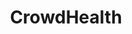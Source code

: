---
description: This open enrollment, take your power back. Join CrowdHealth to get started
  today for $99 for your first three months using UNPLUGGED.
episode: 638
link: https://www.joincrowdhealth.com/
shortname: joincrowdhealth.com-lup
title: CrowdHealth
---